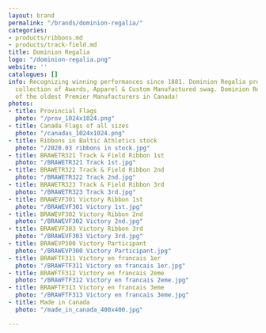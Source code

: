 ```yaml
---
layout: brand
permalink: "/brands/dominion-regalia/"
categories:
- products/ribbons.md
- products/track-field.md
title: Dominion Regalia
logo: "/dominion-regalia.png"
website: ''
catalogues: []
info: Recognizing winning performances since 1881. Dominion Regalia provides an entire
  collection of Awards, Apparel & Custom Manufactured swag. Dominion Regalia is one
  of the oldest Premier Manufacturers in Canada!
photos:
- title: Provincial Flags
  photo: "/prov_1024x1024.png"
- title: Canada Flags of all sizes
  photo: "/canadas_1024x1024.png"
- title: Ribbons in Baltic Athletics stock
  photo: "/2020.03 ribbons in stock.jpg"
- title: BRAWETR321 Track & Field Ribbon 1st
  photo: "/BRAWETR321 Track 1st.jpg"
- title: BRAWETR322 Track & Field Ribbon 2nd
  photo: "/BRAWETR322 Track 2nd.jpg"
- title: BRAWETR323 Track & Field Ribbon 3rd
  photo: "/BRAWETR323 Track 3rd.jpg"
- title: BRAWEVF301 Victory Ribbon 1st
  photo: "/BRAWEVF301 Victory 1st.jpg"
- title: BRAWEVF302 Victory Ribbon 2nd
  photo: "/BRAWEVF302 Victory 2nd.jpg"
- title: BRAWEVF303 Victory Ribbon 3rd
  photo: "/BRAWEVF303 Victory 3rd.jpg"
- title: BRAWEVP300 Victory Participant
  photo: "/BRAWEVP300 Victory Participant.jpg"
- title: BRAWFTF311 Victory en francais 1er
  photo: "/BRAWFTF311 Victory en francais 1er.jpg"
- title: BRAWFTF312 Victory en francais 2eme
  photo: "/BRAWFTF312 Victory en francais 2eme.jpg"
- title: BRAWFTF313 Victory en francais 3eme
  photo: "/BRAWFTF313 Victory en francais 3eme.jpg"
- title: Made in Canada
  photo: "/made_in_canada_400x400.jpg"

---
```

